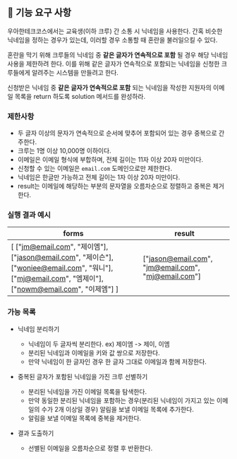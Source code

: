 ## 🚀 기능 요구 사항

우아한테크코스에서는 교육생(이하 크루) 간 소통 시 닉네임을 사용한다. 간혹 비슷한 닉네임을 정하는 경우가 있는데, 이러할 경우 소통할 때 혼란을 불러일으킬 수 있다.

혼란을 막기 위해 크루들의 닉네임 중 **같은 글자가 연속적으로 포함** 될 경우 해당 닉네임 사용을 제한하려 한다. 이를 위해 같은 글자가 연속적으로 포함되는 닉네임을 신청한 크루들에게 알려주는 시스템을 만들려고 한다.


신청받은 닉네임 중 **같은 글자가 연속적으로 포함** 되는 닉네임을 작성한 지원자의 이메일 목록을 return 하도록 solution 메서드를 완성하라.

### 제한사항

- 두 글자 이상의 문자가 연속적으로 순서에 맞추어 포함되어 있는 경우 중복으로 간주한다.
- 크루는 1명 이상 10,000명 이하이다.
- 이메일은 이메일 형식에 부합하며, 전체 길이는 11자 이상 20자 미만이다.
- 신청할 수 있는 이메일은 `email.com` 도메인으로만 제한한다.
- 닉네임은 한글만 가능하고 전체 길이는 1자 이상 20자 미만이다.
- result는 이메일에 해당하는 부분의 문자열을 오름차순으로 정렬하고 중복은 제거한다.

### 실행 결과 예시

| forms | result |
| --- | --- |
| [ ["jm@email.com", "제이엠"], ["jason@email.com", "제이슨"], ["woniee@email.com", "워니"], ["mj@email.com", "엠제이"], ["nowm@email.com", "이제엠"] ] | ["jason@email.com", "jm@email.com", "mj@email.com"] |

### 가능 목록

- 닉네임 분리하기
  - 닉네임이 두 글자씩 분리한다. ex) 제이엠 -> 제이, 이엠
  - 분리된 닉네임과 이메일을 키와 값 쌍으로 저장한다.
  - 만약 닉네임이 한 글자인 경우 한 글자 그대로 이메일과 함께 저장한다.

- 중복된 글자가 포함된 닉네임을 가진 크루 선별하기
  - 분리된 닉네임을 가진 이메일 목록을 탐색한다.
  - 만약 동일한 분리된 닉네임을 포함하는 경우(분리된 닉네임이 가지고 있는 이메일의 수가 2개 이상일 경우) 알림을 보낼 이메일 목록에 추가한다.
  - 알림을 보낼 이메일 목록에 중복을 제거한다.

- 결과 도출하기
  - 선별된 이메일을 오름차순으로 정렬 후 반환한다.